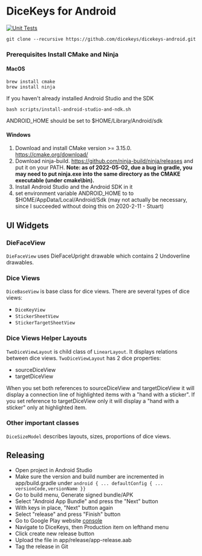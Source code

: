 
# DiceKeys for Android

[![Unit Tests](https://github.com/dicekeys/dicekeys-android/workflows/Unit%20Tests/badge.svg)](https://github.com/dicekeys/dicekeys-android/actions)

```
git clone --recursive https://github.com/dicekeys/dicekeys-android.git
```

### Prerequisites Install CMake and Ninja

#### MacOS

```
brew install cmake
brew install ninja
```

If you haven't already installed Android Studio and the SDK

```
bash scripts/install-android-studio-and-ndk.sh
```

ANDROID_HOME should be set to $HOME/Library/Android/sdk

#### Windows

 1. Download and install CMake version >= 3.15.0. https://cmake.org/download/
 1. Download ninja-build. https://github.com/ninja-build/ninja/releases and put it on your PATH.
 **Note: as of 2022-05-02, due a bug in gradle, you may need to put ninja.exe into the same directory as the CMAKE executable (under cmake\bin).**
 1. Install Android Studio and the Android SDK in it
 1. set environment variable ANDROID_HOME to to $HOME/AppData/Local/Android/Sdk (may not actually be necessary, since I succeeded without doing this on 2020-2-11 - Stuart)


## UI Widgets

### DieFaceView
`DieFaceView` uses DieFaceUpright drawable which contains 2 Undoverline drawables.

### Dice Views
`DiceBaseView` is base class for dice views. There are several types of dice views:
* `DiceKeyView`
* `StickerSheetView`
* `StickerTargetSheetView`

### Dice Views Helper Layouts
`TwoDiceViewLayout` is child class of `LinearLayout`. It displays relations between dice views. `TwoDiceViewLayout` has 2 dice properties:
* sourceDiceView
* targetDiceView

When you set both references to sourceDiceView and targetDiceView it will display a connection line of highlighted items with a "hand with a sticker". If you set reference to targetDiceView only it will display a "hand with a sticker" only at highlighted item.

### Other important classes
`DiceSizeModel` describes layouts, sizes, proportions of dice views.

## Releasing

* Open project in Android Studio
* Make sure the version and build number are incremented in app/build.gradle under `android { ... defaultConfig { ... versionCode,versionName }}`
* Go to build menu, Generate signed bundle/APK
* Select "Android App Bundle" and press the "Next" button
* With keys in place, "Next" button again
* Select "release" and press "Finish" button
* Go to Google Play website [console](https://play.google.com/console)
* Navigate to DiceKeys, then Production item on lefthand menu
* Click create new release button
* Upload the file in app/release/app-release.aab
* Tag the release in Git
